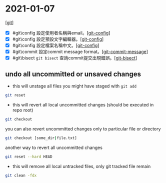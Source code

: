 # 2021-01-07

[[git]]
- [x] #git\config 設定使用者名稱與email。[[git-config]]
- [x] #git\config 設定預設文字編輯器。[[git-config]]
- [x] #git\config 設定檔案名稱中文。[[git-config]]
- [x] #git\commit 設定commit message format。[[git-commit-message]]
- [x] #git\bisect `git bisect` 查詢commit提交出現錯誤。[[git-bisect]]

## undo all uncommitted or unsaved changes
- this will unstage all files you might have staged with `git add`
````bash
git reset
````

- this will revert all local uncommitted changes (should be executed in repo root)
````bash
git checkout
````
you can also revert uncommitted changes only to particular file or directory
````bash
git checkout [some_dir|file.txt]
````
another way to revert all uncommitted changes
````bash
git reset --hard HEAD
````

- this will remove all local untracked files, only git tracked file remain
````bash
git clean -fdx
````


[//begin]: # "Autogenerated link references for markdown compatibility"
[git]: ../../../../devops/1-plan/learning/git/git.md "git"
[git-config]: ../../../../devops/1-plan/practices/git-config.md "Git Config"
[git-commit-message]: ../../../../devops/1-plan/practices/git-commit-message.md "Git Commit Message"
[git-bisect]: ../../../../devops/1-plan/learning/git/git-bisect.md "Git Bisect"
[//end]: # "Autogenerated link references"